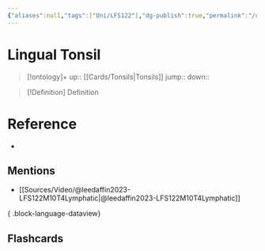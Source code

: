 ```yaml
---
{"aliases":null,"tags":["Uni/LFS122"],"dg-publish":true,"permalink":"/cards/lingual-tonsil/","dgPassFrontmatter":true}
---
```


# Lingual Tonsil

> [!ontology]+
> up:: [[Cards/Tonsils\|Tonsils]]
> jump:: 
> down:: 

> [!Definition] Definition

# Reference

- 

## Mentions

- [[Sources/Video/@leedaffin2023-LFS122M10T4Lymphatic\|@leedaffin2023-LFS122M10T4Lymphatic]]

{ .block-language-dataview}

## Flashcards